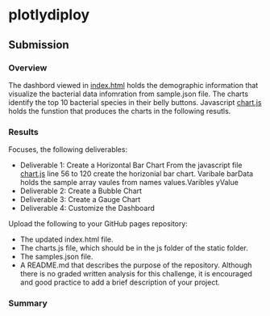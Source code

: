 # plotlydiploy

## Submission

### Overview
The dashbord viewed in [index.html](#) holds the demographic information that visualize the bacterial data infomration from sample.json file. The charts identify the top 10 bacterial species in their belly buttons. Javascript [chart.js](#) holds the funstion that produces the charts in the following resutls.
### Results
Focuses, the following deliverables:

-	Deliverable 1: Create a Horizontal Bar Chart
  From the javascript file [chart.js](#) line 56 to 120  create the horizonial bar chart. Varibale barData holds the sample array vaules from names values.Varibles yValue
-	Deliverable 2: Create a Bubble Chart
-	Deliverable 3: Create a Gauge Chart
-	Deliverable 4: Customize the Dashboard

Upload the following to your GitHub pages repository:

-	The updated index.html file.
-	The charts.js file, which should be in the js folder of the static folder.
-	The samples.json file.
-	A README.md that describes the purpose of the repository. Although there is no graded written analysis for this challenge, it is encouraged and good practice to add a brief description of your project.

### Summary
